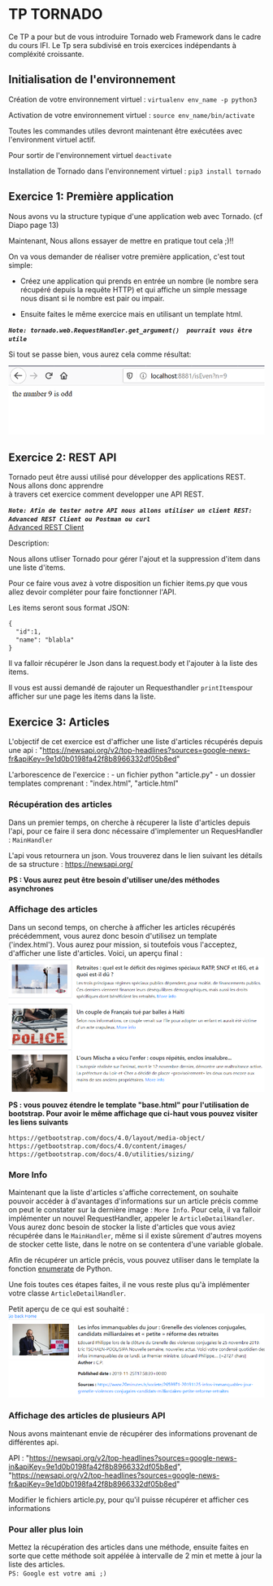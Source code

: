 # TP TORNADO

Ce TP a pour but de vous introduire Tornado web Framework dans le cadre du cours IFI. Le Tp sera subdivisé en trois exercices indépendants à compléxité croissante.

## Initialisation de l'environnement

Création de votre environnement virtuel : `virtualenv env_name -p python3`

Activation de votre environnement virtuel : `source env_name/bin/activate`

Toutes les commandes utiles devront maintenant être exécutées avec l'environment virtuel actif.

Pour sortir de l'environnement virtuel `deactivate`

Installation de Tornado dans l'environnement virtuel : `pip3 install tornado`


## Exercice 1: Première application

Nous avons vu la structure typique d'une application web avec Tornado. (cf Diapo page 13) 

Maintenant, Nous allons essayer de mettre en pratique tout cela ;)!!

  On va vous demander de réaliser votre première application, c'est tout simple:
  
  * Créez une application qui prends en entrée un nombre (le nombre sera récupéré depuis la requête HTTP) et qui affiche un simple message nous disant si le nombre est pair ou impair.


  * Ensuite faites le même exercice mais en utilisant un template html.
  
***`Note: tornado.web.RequestHandler.get_argument()  pourrait vous être utile`***

Si tout se passe bien, vous aurez cela comme résultat:

![result](Capture.PNG)

## Exercice 2: REST API

Tornado peut être aussi utilisé pour développer des applications REST. Nous allons donc apprendre  
à travers cet exercice comment developper une API REST.
 

***`Note: Afin de tester notre API nous allons utiliser un client REST: Advanced REST Client ou Postman ou curl`***   
[Advanced REST Client](https://chrome.google.com/webstore/detail/advanced-rest-client/hgmloofddffdnphfgcellkdfbfbjeloo?hl=fr) 

Description:

Nous allons utliser Tornado pour gérer l'ajout et la suppression d'item dans une liste d'items.

Pour ce faire vous avez à votre disposition un fichier items.py que vous allez devoir compléter pour faire fonctionner l'API.

Les items seront sous format JSON:
```
{
  "id":1,
  "name": "blabla"
}
```

Il va falloir récupérer le Json dans la request.body et l'ajouter à la liste des items.


Il vous est aussi demandé  de rajouter un Requesthandler `printItems`pour afficher sur une page les items dans la liste.


## Exercice 3: Articles

L'objectif de cet exercice est d'afficher une liste d'articles récupérés depuis une api : "https://newsapi.org/v2/top-headlines?sources=google-news-fr&apiKey=9e1d0b0198fa42f8b8966332df05b8ed"    

L'arborescence de l'exercice : 
    - un fichier python "article.py"
    - un dossier templates comprenant : "index.html", "article.html"

### Récupération des articles 
Dans un premier temps, on cherche à récuperer la liste d'articles depuis l'api, pour ce faire il sera donc nécessaire d'implementer un RequesHandler : `MainHandler`

L'api vous retournera un json. Vous trouverez dans le lien suivant les détails de sa structure : https://newsapi.org/ 

**PS : Vous aurez peut être besoin d'utiliser une/des méthodes asynchrones**

### Affichage des articles
Dans un second temps, on cherche à afficher les articles récupérés précédemment, vous aurez donc besoin d'utilisez un template ('index.html'). 
Vous aurez pour mission, si toutefois vous l'acceptez,  d'afficher une liste d'articles. Voici, un aperçu final :     
![result](article_list_rendu.PNG)


**PS : vous pouvez étendre le template "base.html" pour l'utilisation de bootstrap. Pour avoir le même affichage que ci-haut vous pouvez visiter les liens suivants**   
   
    https://getbootstrap.com/docs/4.0/layout/media-object/      
    https://getbootstrap.com/docs/4.0/content/images/   
    https://getbootstrap.com/docs/4.0/utilities/sizing/   
    
### More Info 

Maintenant que la liste d'articles s'affiche correctement, on souhaite pouvoir accéder à d'avantages d'informations sur un article précis comme on peut le constater sur la dernière image : `More Info`. Pour cela, il va falloir implémenter un nouvel RequestHandler, appeler le `ArticleDetailHandler`. 
Vous aurez donc besoin de stocker la liste d'articles que vous aviez récupérée dans le `MainHandler`, même si il existe sûrement d'autres moyens de stocker cette liste, dans le notre on se contentera d'une variable globale.

Afin de récupérer un article précis, vous pouvez utiliser dans le template la fonction [enumerate](http://book.pythontips.com/en/latest/enumerate.html) de Python.

Une fois toutes ces étapes faites, il ne vous reste plus qu'à implémenter votre classe `ArticleDetailHandler`.

Petit aperçu de ce qui est souhaité :   
![result](more_info_rendu.PNG)

### Affichage des articles de plusieurs API
Nous avons maintenant envie de récupérer des informations provenant de différentes api. 

API :  "https://newsapi.org/v2/top-headlines?sources=google-news-in&apiKey=9e1d0b0198fa42f8b8966332df05b8ed", "https://newsapi.org/v2/top-headlines?sources=google-news-fr&apiKey=9e1d0b0198fa42f8b8966332df05b8ed"

Modifier le fichiers article.py, pour qu'il puisse récupérer et afficher ces informations

### Pour aller plus loin

Mettez la récupération des articles dans une méthode, ensuite faites en sorte que cette méthode soit appélée à intervalle de 2 min et mette à jour la liste des articles.   
`PS: Google est votre ami ;)`

